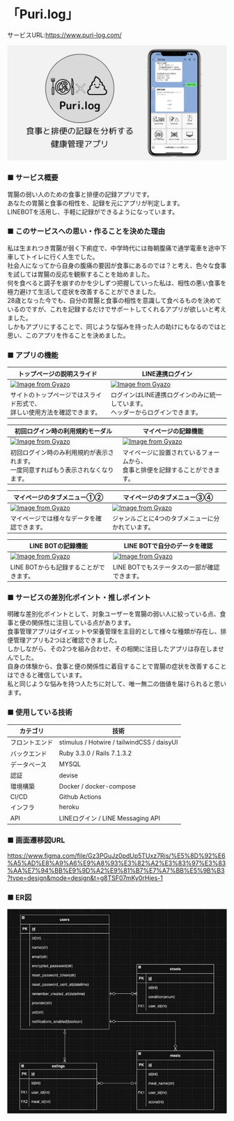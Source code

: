 # 「Puri.log」
サービスURL:https://www.puri-log.com/

![Alt text](./app/assets/images/purilog_top_image.png)

### ■ サービス概要

胃腸の弱い人のための食事と排便の記録アプリです。<br>
あなたの胃腸と食事の相性を、記録を元にアプリが判定します。 <br>
LINEBOTを活用し、手軽に記録ができるようになっています。 

### ■ このサービスへの思い・作ることを決めた理由

私は生まれつき胃腸が弱く下痢症で、中学時代には毎朝腹痛で通学電車を途中下車してトイレに行く人生でした。<br>
社会人になってから自身の腹痛の要因が食事にあるのでは？と考え、色々な食事を試しては胃腸の反応を観察することを始めました。<br>
何を食べると調子を崩すのかを少しずつ把握していった私は、相性の悪い食事を極力避けて生活して症状を改善することができました。<br>
28歳となった今でも、自分の胃腸と食事の相性を意識して食べるものを決めているのですが、これを記録するだけでサポートしてくれるアプリが欲しいと考えました。<br>
しかもアプリにすることで、同じような悩みを持った人の助けにもなるのではと思い、このアプリを作ることを決めました。

### ■ アプリの機能

|トップページの説明スライド|LINE連携ログイン|
|----|----|
|[![Image from Gyazo](https://i.gyazo.com/f815b61e66d25c28512e32a111602f13.gif)](https://gyazo.com/f815b61e66d25c28512e32a111602f13)|[![Image from Gyazo](https://i.gyazo.com/8bf68b06cd95b39ee024922ad9b6b08a.gif)](https://gyazo.com/8bf68b06cd95b39ee024922ad9b6b08a)|
|サイトのトップページではスライド形式で、<br>詳しい使用方法を確認できます。|ログインはLINE連携ログインのみに統一しています。<br>ヘッダーからログインできます。|

|初回ログイン時の利用規約モーダル|マイページの記録機能|
|----|----|
|[![Image from Gyazo](https://i.gyazo.com/13ef9e8463f3e97fde7868205cef6819.gif)](https://gyazo.com/13ef9e8463f3e97fde7868205cef6819)|[![Image from Gyazo](https://i.gyazo.com/51aa8015f9f75156c21e8c9a1bc445dc.gif)](https://gyazo.com/51aa8015f9f75156c21e8c9a1bc445dc)|
|初回ログイン時のみ利用規約が表示されます。<br>一度同意すればもう表示されなくなります。|マイページに設置されているフォームから、<br>食事と排便を記録することができます。|

|マイページのタブメニュー①②|マイページのタブメニュー③④|
|----|----|
|[![Image from Gyazo](https://i.gyazo.com/50ca0b89054407fa16c2dad8b98ca93f.gif)](https://gyazo.com/50ca0b89054407fa16c2dad8b98ca93f)|[![Image from Gyazo](https://i.gyazo.com/79d6944f24be0d4fafa2447dd7c3ef1f.gif)](https://gyazo.com/79d6944f24be0d4fafa2447dd7c3ef1f)|
|マイページでは様々なデータを確認できます。|ジャンルごとに4つのタブメニューに分かれています。|

|LINE BOTの記録機能|LINE BOTで自分のデータを確認|
|----|----|
|[![Image from Gyazo](https://i.gyazo.com/66bece8a2075efa08b2c3757a4cd5c89.gif)](https://gyazo.com/66bece8a2075efa08b2c3757a4cd5c89)|[![Image from Gyazo](https://i.gyazo.com/4dfe3e84f8cef5e3a5f0b2ed760d5b4c.gif)](https://gyazo.com/4dfe3e84f8cef5e3a5f0b2ed760d5b4c)|
|LINE BOTからも記録することができます。|LINE BOTでもステータスの一部が確認できます。|

### ■ サービスの差別化ポイント・推しポイント

明確な差別化ポイントとして、対象ユーザーを胃腸の弱い人に絞っている点、食事と便の関係性に注目している点があります。<br>
食事管理アプリはダイエットや栄養管理を主目的として様々な種類が存在し、排便管理アプリも2つほど確認できました。<br>
しかしながら、その2つを組み合わせ、その相関に注目したアプリは存在しませんでした。<br>
自身の体験から、食事と便の関係性に着目することで胃腸の症状を改善することはできると確信しています。<br>
私と同じような悩みを持つ人たちに対して、唯一無二の価値を届けられると思います。  

### ■ 使用している技術
|カテゴリ|技術|
|----|----|
|フロントエンド|stimulus / Hotwire / tailwindCSS / daisyUI|
|バックエンド|Ruby 3.3.0 / Rails 7.1.3.2|
|データベース|MYSQL|
|認証|devise|
|環境構築|Docker / docker-compose|
|CI/CD|Github Actions|
|インフラ|heroku|
|API|LINEログイン / LINE Messaging API|

### ■ 画面遷移図URL   
  https://www.figma.com/file/Gz3PGuJz0pdUp5TUxz7Ris/%E5%8D%92%E6%A5%AD%E8%A9%A6%E9%A8%93%E3%82%A2%E3%83%97%E3%83%AA%E7%94%BB%E9%9D%A2%E9%81%B7%E7%A7%BB%E5%9B%B3?type=design&mode=design&t=g8TSF07mKy0rHjes-1

### ■ ER図  
![Alt text](./app/assets/images/er.png)
